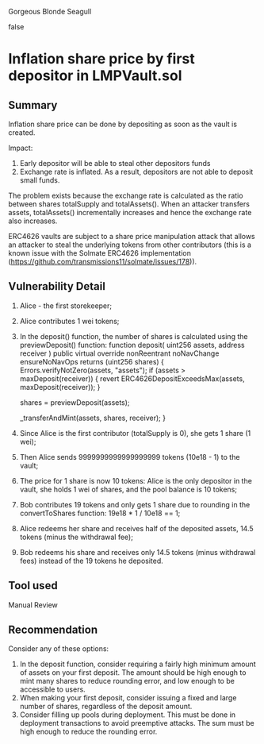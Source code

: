 Gorgeous Blonde Seagull

false

# Inflation share price by first depositor in LMPVault.sol
## Summary

Inflation share price can be done by depositing as soon as the vault is created.

Impact:
1. Early depositor will be able to steal other depositors funds
2. Exchange rate is inflated. As a result, depositors are not able to deposit small funds.

The problem exists because the exchange rate is calculated as the ratio between shares totalSupply and totalAssets().
When an attacker transfers assets, totalAssets() incrementally increases and hence the exchange rate also increases.

ERC4626 vaults are subject to a share price manipulation attack that allows an attacker to steal the underlying tokens from other contributors (this is a known issue with the Solmate ERC4626 implementation (https://github.com/transmissions11/solmate/issues/178)).

## Vulnerability Detail

1. Alice - the first storekeeper;
2. Alice contributes 1 wei tokens;
3. In the deposit() function, the number of shares is calculated using the previewDeposit() function:
function deposit(
     uint256 assets,
     address receiver
) public virtual override nonReentrant noNavChange ensureNoNavOps returns (uint256 shares) {
     Errors.verifyNotZero(assets, "assets");
     if (assets > maxDeposit(receiver)) {
         revert ERC4626DepositExceedsMax(assets, maxDeposit(receiver));
     }

     shares = previewDeposit(assets);

     _transferAndMint(assets, shares, receiver);
}
4. Since Alice is the first contributor (totalSupply is 0), she gets 1 share (1 wei);
5. Then Alice sends 9999999999999999999 tokens (10e18 - 1) to the vault;
6. The price for 1 share is now 10 tokens: Alice is the only depositor in the vault, she holds 1 wei of shares, and the pool balance is 10 tokens;
7. Bob contributes 19 tokens and only gets 1 share due to rounding in the convertToShares function: 19e18 * 1 / 10e18 == 1;
8. Alice redeems her share and receives half of the deposited assets, 14.5 tokens (minus the withdrawal fee);
9. Bob redeems his share and receives only 14.5 tokens (minus withdrawal fees) instead of the 19 tokens he deposited.


## Tool used

Manual Review

## Recommendation

Consider any of these options:

1. In the deposit function, consider requiring a fairly high minimum amount of assets on your first deposit. The amount should be high enough to mint many shares to reduce rounding error, and low enough to be accessible to users.
2. When making your first deposit, consider issuing a fixed and large number of shares, regardless of the deposit amount.
3. Consider filling up pools during deployment. This must be done in deployment transactions to avoid preemptive attacks. The sum must be high enough to reduce the rounding error.

